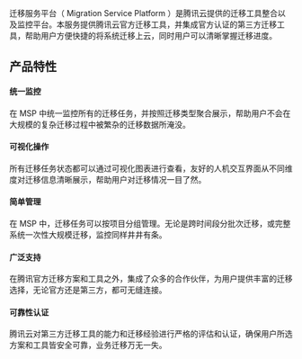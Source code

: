
迁移服务平台（ Migration Service Platform ）是腾讯云提供的迁移工具整合以及监控平台。本服务提供腾讯云官方迁移工具，并集成官方认证的第三方迁移工具，帮助用户方便快捷的将系统迁移上云，同时用户可以清晰掌握迁移进度。


## 产品特性
#### 统一监控

在 MSP 中统一监控所有的迁移任务，并按照迁移类型聚合展示，帮助用户不会在大规模的复杂迁移过程中被繁杂的迁移数据所淹没。

#### 可视化操作

所有迁移任务状态都可以通过可视化图表进行查看，友好的人机交互界面从不同维度对迁移信息清晰展示，帮助用户对迁移情况一目了然。

#### 简单管理

在 MSP 中，迁移任务可以按项目分组管理。无论是跨时间段分批次迁移，或完整系统一次性大规模迁移，监控同样井井有条。

#### 广泛支持

在腾讯官方迁移方案和工具之外，集成了众多的合作伙伴，为用户提供丰富的迁移选择，无论官方还是第三方，都可无缝连接。

#### 可靠性认证

腾讯云对第三方迁移工具的能力和迁移经验进行严格的评估和认证，确保用户所选方案和工具皆安全可靠，业务迁移万无一失。

